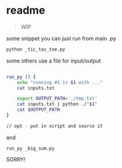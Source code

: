 # readme

> WIP

some snippet you can just run from main .py
```bash
python _tic_tac_toe.py
```

some others use a file for input/output

```bash

run_py () {
    echo "running #1 is $1 with ..."
    cat inputs.txt

    export OUTPUT_PATH='./tmp.txt'
    cat inputs.txt | python ./"$1"
    cat $OUTPUT_PATH
}

// opt - put in script and source it

```

and

```
run_py _big_sum.py
```

SORRY!
